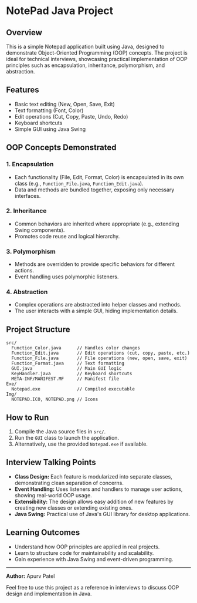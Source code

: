 # NotePad Java Project

## Overview
This is a simple Notepad application built using Java, designed to demonstrate Object-Oriented Programming (OOP) concepts. The project is ideal for technical interviews, showcasing practical implementation of OOP principles such as encapsulation, inheritance, polymorphism, and abstraction.

## Features
- Basic text editing (New, Open, Save, Exit)
- Text formatting (Font, Color)
- Edit operations (Cut, Copy, Paste, Undo, Redo)
- Keyboard shortcuts
- Simple GUI using Java Swing

## OOP Concepts Demonstrated
### 1. **Encapsulation**
- Each functionality (File, Edit, Format, Color) is encapsulated in its own class (e.g., `Function_File.java`, `Function_Edit.java`).
- Data and methods are bundled together, exposing only necessary interfaces.

### 2. **Inheritance**
- Common behaviors are inherited where appropriate (e.g., extending Swing components).
- Promotes code reuse and logical hierarchy.

### 3. **Polymorphism**
- Methods are overridden to provide specific behaviors for different actions.
- Event handling uses polymorphic listeners.

### 4. **Abstraction**
- Complex operations are abstracted into helper classes and methods.
- The user interacts with a simple GUI, hiding implementation details.

## Project Structure
```
src/
  Function_Color.java      // Handles color changes
  Function_Edit.java       // Edit operations (cut, copy, paste, etc.)
  Function_File.java       // File operations (new, open, save, exit)
  Function_Format.java     // Text formatting
  GUI.java                 // Main GUI logic
  KeyHandler.java          // Keyboard shortcuts
  META-INF/MANIFEST.MF     // Manifest file
Exe/
  Notepad.exe              // Compiled executable
Img/
  NOTEPAD.ICO, NOTEPAD.png // Icons
```

## How to Run
1. Compile the Java source files in `src/`.
2. Run the `GUI` class to launch the application.
3. Alternatively, use the provided `Notepad.exe` if available.

## Interview Talking Points
- **Class Design:** Each feature is modularized into separate classes, demonstrating clean separation of concerns.
- **Event Handling:** Uses listeners and handlers to manage user actions, showing real-world OOP usage.
- **Extensibility:** The design allows easy addition of new features by creating new classes or extending existing ones.
- **Java Swing:** Practical use of Java's GUI library for desktop applications.

## Learning Outcomes
- Understand how OOP principles are applied in real projects.
- Learn to structure code for maintainability and scalability.
- Gain experience with Java Swing and event-driven programming.

---
**Author:** Apurv Patel

Feel free to use this project as a reference in interviews to discuss OOP design and implementation in Java.
